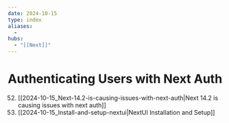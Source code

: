```yaml
---
date: 2024-10-15
type: index
aliases:
  -
hubs:
  - "[[Next]]"
---
```


# Authenticating Users with Next Auth

52. [[2024-10-15_Next-14.2-is-causing-issues-with-next-auth|Next 14.2 is causing issues with next auth]]
55. [[2024-10-15_Install-and-setup-nextui|NextUI Installation and Setup]]


